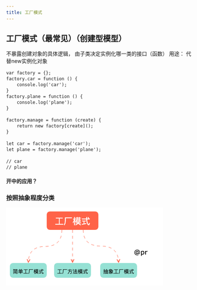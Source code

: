 ```yaml
---
title: 工厂模式
---
```


## 工厂模式（最常见）（创建型模型）
不暴露创建对象的具体逻辑， 由子类决定实例化哪一类的接口（函数）
用途： 代替new实例化对象
```
var factory = {};
factory.car = function () {
    console.log('car');
}
factory.plane = function () {
    console.log('plane');
}

factory.manage = function (create) {
    return new factory[create]();
}

let car = factory.manage('car');
let plane = factory.manage('plane');

// car
// plane
```


#### 开中的应用？


### 按照抽象程度分类


![image.png](/img/design-pattern/工厂模式p1.png)



